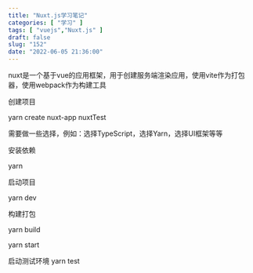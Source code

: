 ```yaml
---
title: "Nuxt.js学习笔记"
categories: [ "学习" ]
tags: [ "vuejs","Nuxt.js" ]
draft: false
slug: "152"
date: "2022-06-05 21:36:00"
---
```


nuxt是一个基于vue的应用框架，用于创建服务端渲染应用，使用vite作为打包器，使用webpack作为构建工具


创建项目

yarn create nuxt-app nuxtTest

需要做一些选择，例如：选择TypeScript，选择Yarn，选择UI框架等等

安装依赖

yarn

启动项目

yarn dev

构建打包

yarn build


yarn start

启动测试环境
yarn test
       
